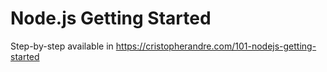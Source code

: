 # Node.js Getting Started

Step-by-step available in https://cristopherandre.com/101-nodejs-getting-started
